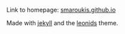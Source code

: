 Link to homepage: [smaroukis.github.io](https://smaroukis.github.io)

Made with [jekyll](https://jekyllrb.com) and the [leonids](https://github.com/renyuanz/leonids/) theme.
